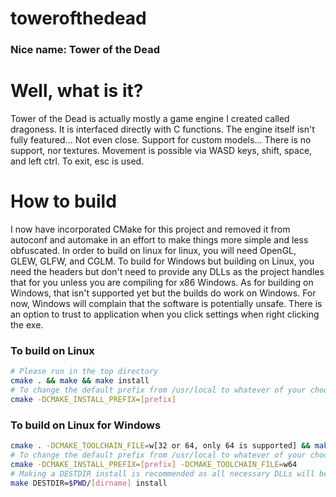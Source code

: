 # towerofthedead
### Nice name: Tower of the Dead

# Well, what is it?
Tower of the Dead is actually mostly a game engine I created called dragoness. It is interfaced directly with C functions. The engine itself isn't fully featured... Not even close. Support for custom models... There is no support, nor textures. Movement is possible via WASD keys, shift, space, and left ctrl. To exit, esc is used.

# How to build
I now have incorporated CMake for this project and removed it from autoconf and automake in an effort to make things more simple and less obfuscated. In order to build on linux for linux, you will need OpenGL, GLEW, GLFW, and CGLM. To build for Windows but building on Linux, you need the headers but don't need to provide any DLLs as the project handles that for you unless you are compiling for x86 Windows. As for building on Windows, that isn't supported yet but the builds do work on Windows. For now, Windows will complain that the software is potentially unsafe. There is an option to trust to application when you click settings when right clicking the exe. 

### To build on Linux
```Bash
# Please run in the top directory
cmake . && make && make install
# To change the default prefix from /usr/local to whatever of your choosing:
cmake -DCMAKE_INSTALL_PREFIX=[prefix]
```
### To build on Linux for Windows
```Bash
cmake . -DCMAKE_TOOLCHAIN_FILE=w[32 or 64, only 64 is supported] && make && make install
# To change the default prefix from /usr/local to whatever of your choosing:
cmake -DCMAKE_INSTALL_PREFIX=[prefix] -DCMAKE_TOOLCHAIN_FILE=w64
# Making a DESTDIR install is recommended as all necessary DLLs will be installed in same dir
make DESTDIR=$PWD/[dirname] install
```
